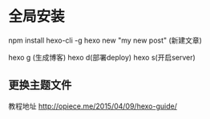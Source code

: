 # 全局安装
npm install hexo-cli -g
hexo new "my new post" (新建文章)

hexo g (生成博客)
hexo d(部署deploy)
hexo s(开启server)

## 更换主题文件


教程地址  http://opiece.me/2015/04/09/hexo-guide/
